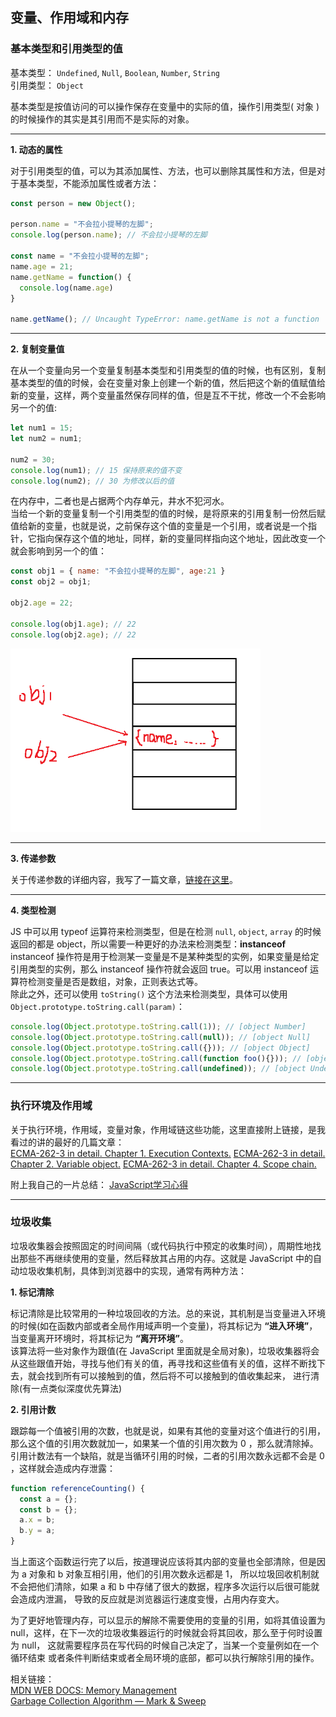 变量、作用域和内存
--------------

### 基本类型和引用类型的值

基本类型： `Undefined`, `Null`, `Boolean`, `Number`, `String`    
引用类型： `Object`       

基本类型是按值访问的可以操作保存在变量中的实际的值，操作引用类型( 对象 )的时候操作的其实是其引用而不是实际的对象。   

<hr />

**1. 动态的属性**

对于引用类型的值，可以为其添加属性、方法，也可以删除其属性和方法，但是对于基本类型，不能添加属性或者方法：
```javascript
const person = new Object();

person.name = "不会拉小提琴的左脚";
console.log(person.name); // 不会拉小提琴的左脚

const name = "不会拉小提琴的左脚";
name.age = 21;
name.getName = function() {
  console.log(name.age)
}

name.getName(); // Uncaught TypeError: name.getName is not a function
```

<hr />

**2. 复制变量值**

在从一个变量向另一个变量复制基本类型和引用类型的值的时候，也有区别，复制基本类型的值的时候，会在变量对象上创建一个新的值，然后把这个新的值赋值给新的变量，这样，两个变量虽然保存同样的值，但是互不干扰，修改一个不会影响另一个的值:
```javascript
let num1 = 15;
let num2 = num1;

num2 = 30;
console.log(num1); // 15 保持原来的值不变
console.log(num2); // 30 为修改以后的值
```
在内存中，二者也是占据两个内存单元，井水不犯河水。    
当给一个新的变量复制一个引用类型的值的时候，是将原来的引用复制一份然后赋值给新的变量，也就是说，之前保存这个值的变量是一个引用，或者说是一个指针，它指向保存这个值的地址，同样，新的变量同样指向这个地址，因此改变一个就会影响到另一个的值：
```javascript
const obj1 = { name: "不会拉小提琴的左脚", age:21 }
const obj2 = obj1;

obj2.age = 22;

console.log(obj1.age); // 22
console.log(obj2.age); // 22
```

<img src="引用类型的赋值.png" width="400" />

<hr />

**3. 传递参数**

关于传递参数的详细内容，我写了一篇文章，[链接在这里](http://binghuixie.cn/2019/11/27/JavaScript%E5%8F%82%E6%95%B0%E4%BC%A0%E9%80%92-%E6%8C%89%E5%80%BC%E8%BF%98%E6%98%AF%E6%8C%89%E5%BC%95%E7%94%A8/)。

<hr />

**4. 类型检测**

JS 中可以用 typeof 运算符来检测类型，但是在检测 `null`, `object`, `array` 的时候返回的都是 object，所以需要一种更好的办法来检测类型：**instanceof**    
instanceof 操作符是用于检测某一变量是不是某种类型的实例，如果变量是给定引用类型的实例，那么 instanceof 操作符就会返回 true。可以用 instanceof 运算符检测变量是否是数组，对象，正则表达式等。   
除此之外，还可以使用 `toString()` 这个方法来检测类型，具体可以使用 `Object.prototype.toString.call(param)`：
```javascript
console.log(Object.prototype.toString.call(1)); // [object Number]
console.log(Object.prototype.toString.call(null)); // [object Null]
console.log(Object.prototype.toString.call({})); // [object Object]
console.log(Object.prototype.toString.call(function foo(){})); // [object Function]
console.log(Object.prototype.toString.call(undefined)); // [object Undefined]
```

<hr />

### 执行环境及作用域

关于执行环境，作用域，变量对象，作用域链这些功能，这里直接附上链接，是我看过的讲的最好的几篇文章：     
[ECMA-262-3 in detail. Chapter 1. Execution Contexts.](http://dmitrysoshnikov.com/ecmascript/chapter-1-execution-contexts/)
[ECMA-262-3 in detail. Chapter 2. Variable object.](http://dmitrysoshnikov.com/ecmascript/chapter-2-variable-object/)
[ECMA-262-3 in detail. Chapter 4. Scope chain.](http://dmitrysoshnikov.com/ecmascript/chapter-4-scope-chain/)

附上我自己的一片总结：
[JavaScript学习心得](http://binghuixie.cn/2019/02/21/JavaScript%E5%AD%A6%E4%B9%A0%E5%BF%83%E5%BE%97/)   

<hr />

### 垃圾收集

垃圾收集器会按照固定的时间间隔（或代码执行中预定的收集时间），周期性地找出那些不再继续使用的变量，然后释放其占用的内存。这就是 JavaScript 中的自动垃圾收集机制，具体到浏览器中的实现，通常有两种方法：   

**1. 标记清除**

标记清除是比较常用的一种垃圾回收的方法。总的来说，其机制是当变量进入环境的时候(如在函数内部或者全局作用域声明一个变量)，将其标记为 **“进入环境”**， 当变量离开环境时，将其标记为 **“离开环境”**。   
该算法将一些对象作为跟值(在 JavaScript 里面就是全局对象)，垃圾收集器将会从这些跟值开始，寻找与他们有关的值，再寻找和这些值有关的值，这样不断找下去，就会找到所有可以接触到的值，然后将不可以接触到的值收集起来，
进行清除(有一点类似深度优先算法)

**2. 引用计数**

跟踪每一个值被引用的次数，也就是说，如果有其他的变量对这个值进行的引用，那么这个值的引用次数就加一，如果某一个值的引用次数为 0 ，那么就清除掉。    
引用计数法有一个缺陷，就是当循环引用的时候，二者的引用次数永远都不会是 0 ，这样就会造成内存泄露：
```javascript
function referenceCounting() {
  const a = {};
  const b = {};
  a.x = b;
  b.y = a;
}
```
当上面这个函数运行完了以后，按道理说应该将其内部的变量也全部清除，但是因为 a 对象和 b 对象互相引用，他们的引用次数永远都是 1， 所以垃圾回收机制就不会把他们清除，如果 a 和 b 中存储了很大的数据，程序多次运行以后很可能就会造成内泄漏，
导致的反应就是浏览器运行速度变慢，占用内存变大。  

为了更好地管理内存，可以显示的解除不需要使用的变量的引用，如将其值设置为 null，这样，在下一次的垃圾收集器运行的时候就会将其回收，那么至于何时设置为 null， 这就需要程序员在写代码的时候自己决定了，当某一个变量例如在一个循环结束
或者条件判断结束或者全局环境的底部，都可以执行解除引用的操作。

相关链接：   
[MDN WEB DOCS: Memory Management](https://developer.mozilla.org/en-US/docs/Web/JavaScript/Memory_Management)    
[Garbage Collection Algorithm — Mark & Sweep](https://medium.com/@animeshgaitonde/garbage-collection-algorithm-mark-sweep-ed874272702d)